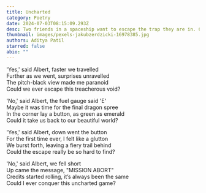 ```yaml
---
title: Uncharted
category: Poetry
date: 2024-07-03T08:15:09.293Z
desc: Two friends in a spaceship want to escape the trap they are in. Can they do it?
thumbnail: images/pexels-jakubzerdzicki-16978385.jpg
authors: Aditya Patil
starred: false
abio: ""
---
```

'Yes,' said Albert, faster we travelled  
Further as we went, surprises unravelled  
The pitch-black view made me paranoid  
Could we ever escape this treacherous void?  

'No,' said Albert, the fuel gauge said 'E'  
Maybe it was time for the final dragon spree  
In the corner lay a button, as green as emerald  
Could it take us back to our beautiful world?  

'Yes,' said Albert, down went the button  
For the first time ever, I felt like a glutton  
We burst forth, leaving a fiery trail behind  
Could the escape really be so hard to find?  

'No,' said Albert, we fell short  
Up came the message, "MISSION ABORT"  
Credits started rolling, it’s always been the same  
Could I ever conquer this uncharted game?
